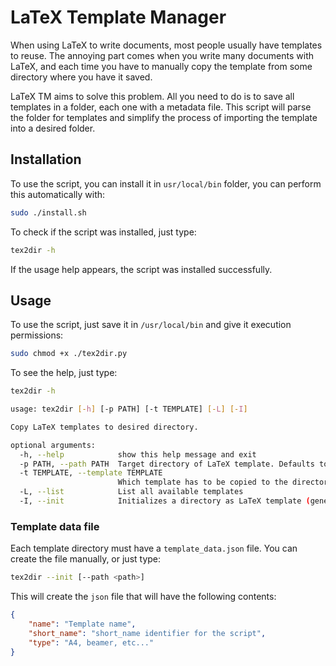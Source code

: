 # LaTeX Template Manager

When using LaTeX to write documents, most people usually have templates to reuse. The annoying part comes when you write many documents with LaTeX, and each time you have to manually copy the template from some directory where you have it saved.

LaTeX TM aims to solve this problem. All you need to do is to save all templates in a folder, each one with a metadata file. This script will parse the folder for templates and simplify the process of importing the template into a desired folder.

## Installation

To use the script, you can install it in `usr/local/bin` folder, you can perform this automatically with:

```bash
sudo ./install.sh
```

To check if the script was installed, just type:

```bash
tex2dir -h
```

If the usage help appears, the script was installed successfully.
## Usage

To use the script, just save it in `/usr/local/bin` and give it execution permissions:

```bash
sudo chmod +x ./tex2dir.py
```

To see the help, just type:

```bash
tex2dir -h

usage: tex2dir [-h] [-p PATH] [-t TEMPLATE] [-L] [-I]

Copy LaTeX templates to desired directory.

optional arguments:
  -h, --help            show this help message and exit
  -p PATH, --path PATH  Target directory of LaTeX template. Defaults to current working directory.
  -t TEMPLATE, --template TEMPLATE
                        Which template has to be copied to the directory.
  -L, --list            List all available templates
  -I, --init            Initializes a directory as LaTeX template (generates JSON data file that you will have to fill).
```

### Template data file

Each template directory must have a `template_data.json` file. You can create the file manually, or just type:

```bash
tex2dir --init [--path <path>]
```

This will create the `json` file that will have the following contents:

```json
{
    "name": "Template name",
    "short_name": "short_name identifier for the script",
    "type": "A4, beamer, etc..."
}
```
